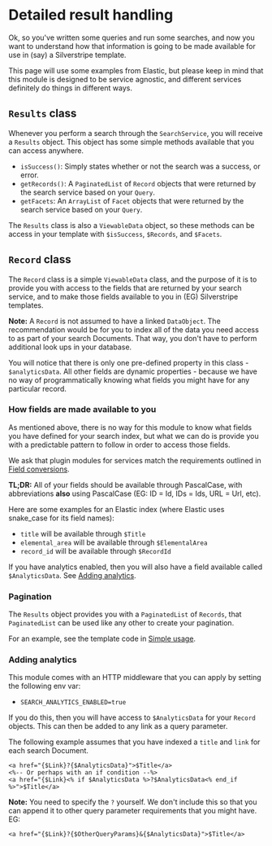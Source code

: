 # Detailed result handling

Ok, so you've written some queries and run some searches, and now you want to understand how that information is going
to be made available for use in (say) a Silverstripe template.

This page will use some examples from Elastic, but please keep in mind that this module is designed to be service
agnostic, and different services definitely do things in different ways.

## `Results` class

Whenever you perform a search through the `SearchService`, you will receive a `Results` object. This object has some
simple methods available that you can access anywhere.

* `isSuccess()`: Simply states whether or not the search was a success, or error.
* `getRecords()`: A `PaginatedList` of `Record` objects that were returned by the search service based on your `Query`.
* `getFacets`: An `ArrayList` of `Facet` objects that were returned by the search service based on your `Query`.

The `Results` class is also a `ViewableData` object, so these methods can be access in your template with `$isSuccess`,
`$Records`, and `$Facets`.

## `Record` class

The `Record` class is a simple `ViewableData` class, and the purpose of it is to provide you with access to the fields
that are returned by your search service, and to make those fields available to you in (EG) Silverstripe templates.

**Note:** A `Record` is not assumed to have a linked `DataObject`. The recommendation would be for you to index all of
the data you need access to as part of your search Documents. That way, you don't have to perform additional look ups
in your database.

You will notice that there is only one pre-defined property in this class - `$analyticsData`. All other fields are
dynamic properties - because we have no way of programmatically knowing what fields you might have for any particular
record.

### How fields are made available to you

As mentioned above, there is no way for this module to know what fields you have defined for your search index, but what
we can do is provide you with a predictable pattern to follow in order to access those fields.

We ask that plugin modules for services match the requirements outlined in [Field conversions](field-convensions.md).

**TL;DR:** All of your fields should be available through PascalCase, with abbreviations **also** using PascalCase (EG: 
ID = Id, IDs = Ids, URL = Url, etc).

Here are some examples for an Elastic index (where Elastic uses snake_case for its field names):

* `title` will be available through `$Title`
* `elemental_area` will be available through `$ElementalArea`
* `record_id` will be available through `$RecordId`

If you have analytics enabled, then you will also have a field available called `$AnalyticsData`. See 
[Adding analytics](#adding-analytics).

### Pagination

The `Results` object provides you with a `PaginatedList` of `Records`, that `PaginatedList` can be used like any other
to create your pagination.

For an example, see the template code in [Simple usage](simple-usage.md).

### Adding analytics

This module comes with an HTTP middleware that you can apply by setting the following env var:

* `SEARCH_ANALYTICS_ENABLED=true`

If you do this, then you will have access to `$AnalyticsData` for your `Record` objects. This can then be added to any
link as a query parameter.

The following example assumes that you have indexed a `title` and `link` for each search Document.

```silverstripe
<a href="{$Link}?{$AnalyticsData}">$Title</a>
<%-- Or perhaps with an if condition --%>
<a href="{$Link}<% if $AnalyticsData %>?$AnalyticsData<% end_if %>">$Title</a>
```

**Note:** You need to specify the `?` yourself. We don't include this so that you can append it to other query 
parameter requirements that you might have. EG:

```silverstripe
<a href="{$Link}?{$OtherQueryParams}&{$AnalyticsData}">$Title</a>
```
